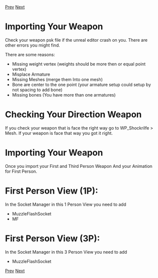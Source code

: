 [Prev](Blender_Weapon_Export.md) [Next](Unreal_Weapon_AnimSet.md)
# Importing Your Weapon #
Check your weapon psk file if the unreal editor crash on you. There are other errors you might find.

There are some reasons:
  * Missing weight vertex (weights should be more then or equal point vertex)
  * Misplace Armature
  * Missing Meshes (merge them Into one mesh)
  * Bone are center to the one point (your armature setup could setup by not spacing to add bone)
  * Missing bones (You have more than one armatures)

# Checking Your Direction Weapon #
If you check your weapon that is face the right way go to WP\_Shockrilfe > Mesh. If your weapon is face that way you got it right.

# Importing Your Weapon #
Once you import your First and Third Person Weapon And your Animation for First Person.

# First Person View (1P): #
In the Socket Manager in this 1 Person View you need to add
  * MuzzleFlashSocket
  * MF

# First Person View (3P): #
In the Socket Manager in this 3 Person View you need to add
  * MuzzleFlashSocket

[Prev](Blender_Weapon_Export.md) [Next](Unreal_Weapon_AnimSet.md)